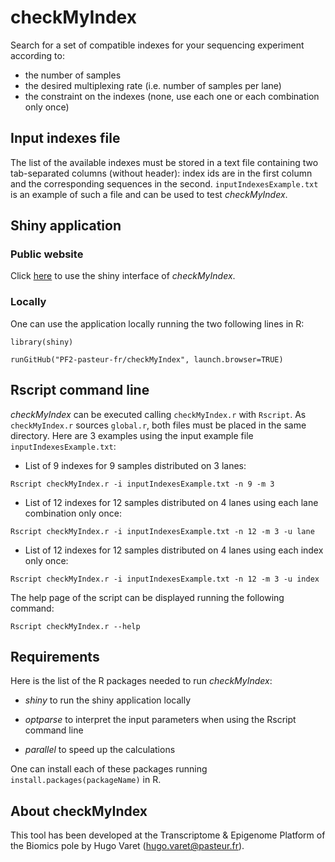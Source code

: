 # checkMyIndex

Search for a set of compatible indexes for your sequencing experiment according to:

* the number of samples
* the desired multiplexing rate (i.e. number of samples per lane)
* the constraint on the indexes (none, use each one or each combination only once)

## Input indexes file

The list of the available indexes must be stored in a text file containing two tab-separated columns (without header): index ids are in the first column and the corresponding sequences in the second. `inputIndexesExample.txt` is an example of such a file and can be used to test *checkMyIndex*.

## Shiny application

### Public website

Click [here](http://shiny01.hosting.pasteur.fr/checkMyIndex/) to use the shiny interface of *checkMyIndex*.

### Locally

One can use the application locally running the two following lines in R:

`library(shiny)`

`runGitHub("PF2-pasteur-fr/checkMyIndex", launch.browser=TRUE)`

## Rscript command line

*checkMyIndex* can be executed calling `checkMyIndex.r` with `Rscript`. As `checkMyIndex.r` sources `global.r`, both files must be placed in the same directory. Here are 3 examples using the input example file `inputIndexesExample.txt`:

* List of 9 indexes for 9 samples distributed on 3 lanes:

`Rscript checkMyIndex.r -i inputIndexesExample.txt -n 9 -m 3`

* List of 12 indexes for 12 samples distributed on 4 lanes using each lane combination only once:

`Rscript checkMyIndex.r -i inputIndexesExample.txt -n 12 -m 3 -u lane`

* List of 12 indexes for 12 samples distributed on 4 lanes using each index only once:

`Rscript checkMyIndex.r -i inputIndexesExample.txt -n 12 -m 3 -u index`

The help page of the script can be displayed running the following command: 

`Rscript checkMyIndex.r --help`

## Requirements

Here is the list of the R packages needed to run *checkMyIndex*:

* *shiny* to run the shiny application locally

* *optparse* to interpret the input parameters when using the Rscript command line

* *parallel* to speed up the calculations

One can install each of these packages running `install.packages(packageName)` in R.

## About checkMyIndex

This tool has been developed at the Transcriptome & Epigenome Platform of the Biomics pole by Hugo Varet (<hugo.varet@pasteur.fr>).

